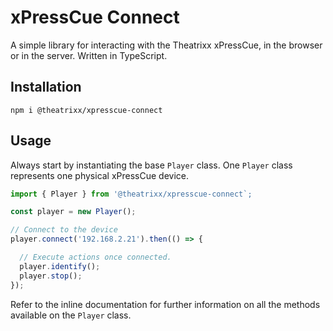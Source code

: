 # xPressCue Connect

A simple library for interacting with the Theatrixx xPressCue, in the browser or in the server. Written in TypeScript.

## Installation

`npm i @theatrixx/xpresscue-connect`

## Usage

Always start by instantiating the base `Player` class. One `Player` class represents one physical xPressCue device.

```typescript
import { Player } from '@theatrixx/xpresscue-connect`;

const player = new Player();

// Connect to the device
player.connect('192.168.2.21').then(() => {

  // Execute actions once connected.
  player.identify();
  player.stop();
});
```

Refer to the inline documentation for further information on all the methods available on the `Player` class.
